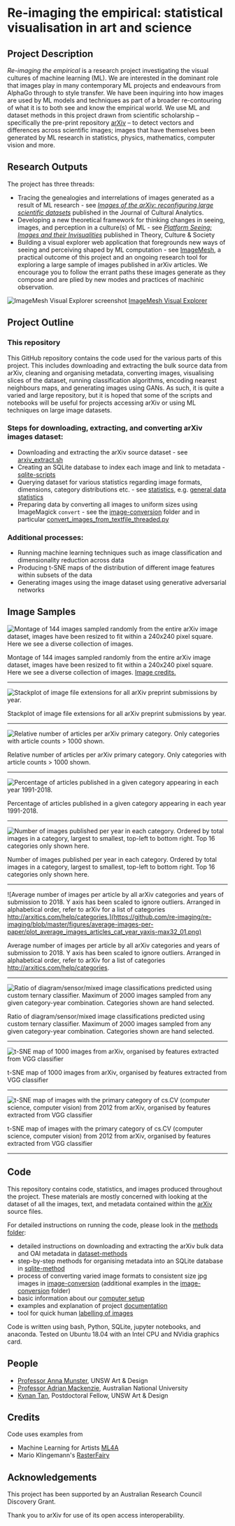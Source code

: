 # Re-imaging the empirical: statistical visualisation in art and science
## Project Description
_Re-imaging the empirical_ is a research project investigating the visual cultures of machine learning (ML). We are interested in the dominant role that images play in many contemporary ML projects and endeavours from AlphaGo through to style transfer. We have been inquiring into how images are used by ML models and techniques as part of a broader re-contouring of what it is to both see and know the empirical world. We use ML and dataset methods in this project drawn from scientific scholarship – specifically the pre-print repository [arXiv](https://arxiv.org/) – to detect vectors and differences across scientific images; images that have themselves been generated by ML research in statistics, physics, mathematics, computer vision and more.

## Research Outputs

The project has three threads:
- Tracing the genealogies and interrelations of images generated as a result of ML research - see [_Images of the arXiv: reconfiguring large scientific datasets_](https://culturalanalytics.org/article/21374-images-of-the-arxiv-reconfiguring-large-scientific-image-datasets) published in the Journal of Cultural Analytics.
- Developing a new theoretical framework for thinking changes in seeing, images, and perception in a culture(s) of ML - see [_Platform Seeing: Images and their Invisualities_](https://journals.sagepub.com/doi/10.1177/0263276419847508) published in Theory, Culture & Society
- Building a visual explorer web application that foregrounds new ways of seeing and perceiving shaped by ML computation - see [ImageMesh](https://imagemesh.ai/), a practical outcome of this project and an ongoing research tool for exploring a large sample of images published in arXiv articles. We encourage you to follow the errant paths these images generate as they compose and are plied by new modes and practices of machinic observation.

![ImageMesh Visual Explorer screenshot](https://github.com/re-imaging/re-imaging/blob/master/figures/ImageMesh/ImageMesh_Screenshot_NN_2021-07-14.png)
[ImageMesh Visual Explorer](https://imagemesh.ai/)

## Project Outline
### This repository

This GitHub repository contains the code used for the various parts of this project. This includes downloading and extracting the bulk source data from arXiv, cleaning and organising metadata, converting images, visualising slices of the dataset, running classification algorithms, encoding nearest neighbours maps, and generating images using GANs. As such, it is quite a varied and large repository, but it is hoped that some of the scripts and notebooks will be useful for projects accessing arXiv or using ML techniques on large image datasets.

### Steps for downloading, extracting, and converting arXiv images dataset: 
- Downloading and extracting the arXiv source dataset - see [arxiv_extract.sh](https://github.com/re-imaging/re-imaging/blob/master/arxiv-src-scripts/arxiv_extract.sh)
- Creating an SQLite database to index each image and link to metadata - [sqlite-scripts](https://github.com/re-imaging/re-imaging/blob/master/sqlite-scripts)
- Querying dataset for various statistics regarding image formats, dimensions, category distributions etc. - see [statistics](https://github.com/re-imaging/re-imaging/blob/master/statistics), e.g. [general data statistics](https://github.com/re-imaging/re-imaging/blob/master/statistics/data-statistics.org)
- Preparing data by converting all images to uniform sizes using ImageMagick `convert` - see the [image-conversion](https://github.com/re-imaging/re-imaging/tree/master/image-conversion) folder and in particular [convert_images_from_textfile_threaded.py](https://github.com/re-imaging/re-imaging/blob/master/image-conversion/convert_images_from_textfile_threaded.py)

### Additional processes:
- Running machine learning techniques such as image classification and dimensionality reduction across data
- Producing t-SNE maps of the distribution of different image features within subsets of the data
- Generating images using the image dataset using generative adversarial networks

## Image Samples
![Montage of 144 images sampled randomly from the entire arXiv image dataset, images
have been resized to fit within a 240x240 pixel square. Here we see a diverse collection of images.](https://github.com/re-imaging/re-imaging/blob/master/figures/montage/random_montage_144.jpg)

Montage of 144 images sampled randomly from the entire arXiv image dataset, images have been resized to fit within a 240x240 pixel square. Here we see a diverse collection of images. [Image credits.](https://github.com/re-imaging/re-imaging/blob/master/methods/credits.org#montage-12x12-random)

---

![Stackplot of image file extensions for all arXiv preprint submissions by year.](https://github.com/re-imaging/re-imaging/blob/master/figures/image-formats/extensions_stackplot_smaller_v4_legend_text.png)

Stackplot of image file extensions for all arXiv preprint submissions by year.

---

![Relative number of articles per arXiv primary category. Only categories with article counts > 1000 shown.](https://github.com/re-imaging/re-imaging/blob/master/figures/arxiv-cat-relativesize_2xsize.png)

Relative number of articles per arXiv primary category. Only categories with article counts > 1000 shown.

---

![Percentage of articles published in a given category appearing in each year 1991-2018.](https://github.com/re-imaging/re-imaging/blob/master/figures/arxiv-primcat-percent-volume-per-year_2xsize.png)

Percentage of articles published in a given category appearing in each year 1991-2018.

---

![Number of images published per year in each category. Ordered by total images in a category, largest to smallest, top-left to bottom right. Top 16 categories only shown here.](https://github.com/re-imaging/re-imaging/blob/master/figures/average-images-per-paper/plot_images_cat_year_indax_shareY_top16_v2.png)

Number of images published per year in each category. Ordered by total images in a category, largest to smallest, top-left to bottom right. Top 16 categories only shown here.

---

![Average number of images per article by all arXiv categories and years of submission to 2018. Y axis has been scaled to ignore outliers. Arranged in alphabetical order, refer to arXiv for a list of categories http://arxitics.com/help/categories.](https://github.com/re-imaging/re-imaging/blob/master/figures/average-images-per-paper/plot_average_images_articles_cat_year_yaxis-max32_01.png)

Average number of images per article by all arXiv categories and years of submission to 2018. Y axis has been scaled to ignore outliers. Arranged in alphabetical order, refer to arXiv for a list of categories http://arxitics.com/help/categories.

---

![Ratio of diagram/sensor/mixed image classifications predicted using custom ternary classifier. Maximum of 2000 images sampled from any given category-year combination. Categories shown are hand selected.](https://github.com/re-imaging/re-imaging/blob/master/figures/ternary-classifier/plot_ternary_classifier_predictions_subset_mixed_crop.png)

Ratio of diagram/sensor/mixed image classifications predicted using custom ternary classifier. Maximum of 2000 images sampled from any given category-year combination. Categories shown are hand selected.

---

![t-SNE map of 1000 images from arXiv, organised by features extracted from VGG classifier](https://github.com/re-imaging/re-imaging/blob/master/figures/t-SNE/example-tSNE-grid-arxiv1001_1000.jpg)

t-SNE map of 1000 images from arXiv, organised by features extracted from VGG classifier

---

![t-SNE map of images with the primary category of cs.CV (computer science, computer vision) from 2012 from arXiv, organised by features extracted from VGG classifier](https://github.com/re-imaging/re-imaging/blob/master/figures/t-SNE/tSNE_cuda_cs.CV_2012_n2000_p50_2019-06-18_16-35-11.png)

t-SNE map of images with the primary category of cs.CV (computer science, computer vision) from 2012 from arXiv, organised by features extracted from VGG classifier

---

## Code
This repository contains code, statistics, and images produced throughout the project. These materials are mostly concerned with looking at the dataset of all the images, text, and metadata contained within the [arXiv](https://arxiv.org) source files.

For detailed instructions on running the code, please look in the [methods folder](https://github.com/re-imaging/re-imaging/blob/master/methods/):
- detailed instructions on downloading and extracting the arXiv bulk data and OAI metadata in [dataset-methods](https://github.com/re-imaging/re-imaging/blob/master/methods/dataset-method.org)
- step-by-step methods for organising metadata into an SQLite database in [sqlite-method](https://github.com/re-imaging/re-imaging/blob/master/methods/sqlite-method.org)
- process of converting varied image formats to consistent size jpg images in [image-conversion](https://github.com/re-imaging/re-imaging/blob/master/methods/image-conversion.org) (additional examples in the [image-conversion](https://github.com/re-imaging/re-imaging/tree/master/image-conversion) folder)
- basic information about our [computer setup](https://github.com/re-imaging/re-imaging/blob/master/methods/setup.org)
- examples and explanation of project [documentation](https://github.com/re-imaging/re-imaging/blob/master/methods/documentation.org)
- tool for quick human [labelling of images](https://github.com/re-imaging/re-imaging/blob/master/labelling)

Code is written using bash, Python, SQLite, jupyter notebooks, and anaconda. Tested on Ubuntu 18.04 with an Intel CPU and NVidia graphics card.

## People
- [Professor Anna Munster](https://research.unsw.edu.au/people/professor-anna-marie-munster), UNSW Art & Design
- [Professor Adrian Mackenzie](https://researchers.anu.edu.au/researchers/mackenzie-a), Australian National University
- [Kynan Tan](https://kynantan.com/), Postdoctoral Fellow, UNSW Art & Design
## Credits
Code uses examples from
- Machine Learning for Artists [ML4A](https://ml4a.github.io)
- Mario Klingemann's [RasterFairy](https://github.com/Quasimondo/RasterFairy)
## Acknowledgements
This project has been supported by an Australian Research Council Discovery Grant.

Thank you to arXiv for use of its open access interoperability.
